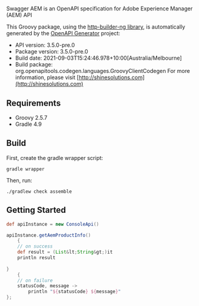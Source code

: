# 

Swagger AEM is an OpenAPI specification for Adobe Experience Manager (AEM) API

This Groovy package, using the [http-builder-ng library](https://http-builder-ng.github.io/http-builder-ng/), is automatically generated by the [OpenAPI Generator](https://openapi-generator.tech) project:

- API version: 3.5.0-pre.0
- Package version: 3.5.0-pre.0
- Build date: 2021-09-03T15:24:46.978+10:00[Australia/Melbourne]
- Build package: org.openapitools.codegen.languages.GroovyClientCodegen
For more information, please visit [http://shinesolutions.com](http://shinesolutions.com)

## Requirements

* Groovy 2.5.7
* Gradle 4.9

## Build

First, create the gradle wrapper script:

```
gradle wrapper
```

Then, run:

```
./gradlew check assemble
```

## Getting Started


```groovy
def apiInstance = new ConsoleApi()

apiInstance.getAemProductInfo()
    {
    // on success
    def result = (List&lt;String&gt;)it
    println result
    
}
    {
    // on failure
    statusCode, message ->
        println "${statusCode} ${message}"
};
```

